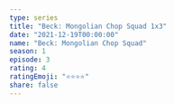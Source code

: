 ```yaml
---
type: series
title: "Beck: Mongolian Chop Squad 1x3"
date: "2021-12-19T00:00:00"
name: "Beck: Mongolian Chop Squad"
season: 1
episode: 3
rating: 4
ratingEmoji: "⭐️⭐️⭐️⭐️"
share: false
---
```

